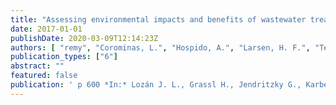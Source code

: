```yaml
---
title: "Assessing environmental impacts and benefits of wastewater treatment plants"
date: 2017-01-01
publishDate: 2020-03-09T12:14:23Z
authors: [ "remy", "Corominas, L.", "Hospido, A.", "Larsen, H. F.", "Teodosiu, C." ]
publication_types: ["6"]
abstract: ""
featured: false
publication: ' p 600 *In:* Lozán J. L., Grassl H., Jendritzky G., Karbe L. & Reise K. [eds.], Innovative Wastewater Treatment & Resource Recovery Technologies: Impacts on Energy, Economy and Environment. IWA Publishing. London, UK'
---
```


